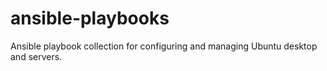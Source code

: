 # ansible-playbooks
Ansible playbook collection for configuring and managing Ubuntu desktop and servers.
